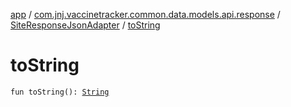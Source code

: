 [app](../../index.md) / [com.jnj.vaccinetracker.common.data.models.api.response](../index.md) / [SiteResponseJsonAdapter](index.md) / [toString](./to-string.md)

# toString

`fun toString(): `[`String`](https://kotlinlang.org/api/latest/jvm/stdlib/kotlin/-string/index.html)